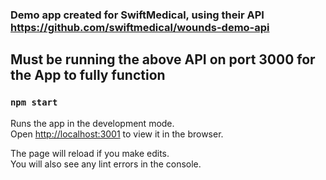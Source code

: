 ### Demo app created for SwiftMedical, using their API https://github.com/swiftmedical/wounds-demo-api

## Must be running the above API on port 3000 for the App to fully function

### `npm start`

Runs the app in the development mode.<br>
Open [http://localhost:3001](http://localhost:3001) to view it in the browser.

The page will reload if you make edits.<br>
You will also see any lint errors in the console.


